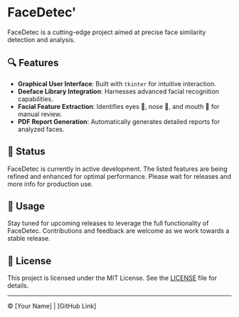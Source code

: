# FaceDetec'

FaceDetec is a cutting-edge project aimed at precise face similarity detection and analysis.

## 🔍 Features

- **Graphical User Interface**: Built with `tkinter` for intuitive interaction.
- **Deeface Library Integration**: Harnesses advanced facial recognition capabilities.
- **Facial Feature Extraction**: Identifies eyes 👀, nose 👃, and mouth 👄 for manual review.
- **PDF Report Generation**: Automatically generates detailed reports for analyzed faces.

## 🚀 Status

FaceDetec is currently in active development. The listed features are being refined and enhanced for optimal performance. Please wait for releases and more info for production use.

## 📝 Usage

Stay tuned for upcoming releases to leverage the full functionality of FaceDetec. Contributions and feedback are welcome as we work towards a stable release.

## 📄 License

This project is licensed under the MIT License. See the [LICENSE](LICENSE) file for details.

---

© [Your Name] | [GitHub Link]
